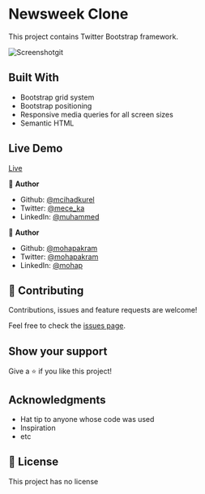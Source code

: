# Newsweek Clone

This project contains Twitter Bootstrap framework. 

<img src="./images/projectSS.png" alt="Screenshot">git


## Built With

- Bootstrap grid system
- Bootstrap positioning
- Responsive media queries for all screen sizes
- Semantic HTML


## Live Demo

[Live](https://rawcdn.githack.com/mcihadkurel/Newsweek-clone/f3ea6094b9fc5d52cb170ddbdc1921e48d0a8ca3/index.html)


👤 **Author**

- Github: [@mcihadkurel](https://github.com/mcihadkurel)
- Twitter: [@mece_ka](https://twitter.com/mece_ka)
- LinkedIn: [@muhammed](https://www.linkedin.com/in/muhammed-cihad-8187581a8/)

👤 **Author**

- Github: [@mohapakram](https://github.com/mohapakram)
- Twitter: [@mohapakram](https://twitter.com/mohapakram)
- LinkedIn: [@mohap](https://www.linkedin.com/in/mohab-akram-667093131/)


## 🤝 Contributing

Contributions, issues and feature requests are welcome!

Feel free to check the [issues page](issues/).

## Show your support

Give a ⭐️ if you like this project!

## Acknowledgments

- Hat tip to anyone whose code was used
- Inspiration
- etc

## 📝 License

This project has no license